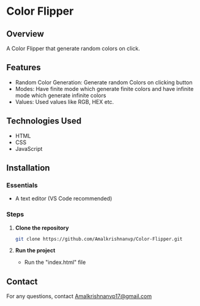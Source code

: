 # Color Flipper

## Overview

A Color Flipper that generate random colors on click.

## Features

- Random Color Generation: Generate random Colors on clicking button
- Modes: Have finite mode which generate finite colors and have infinite mode which generate infinite colors
- Values: Used values like RGB, HEX etc.

## Technologies Used

- HTML
- CSS
- JavaScript

## Installation

### Essentials

- A text editor (VS Code recommended)

### Steps

1. **Clone the repository**

   ```bash
   git clone https://github.com/Amalkrishnanvp/Color-Flipper.git
   ```

2. **Run the project**

   - Run the "index.html" file

## Contact

For any questions, contact Amalkrishnanvp17@gmail.com
